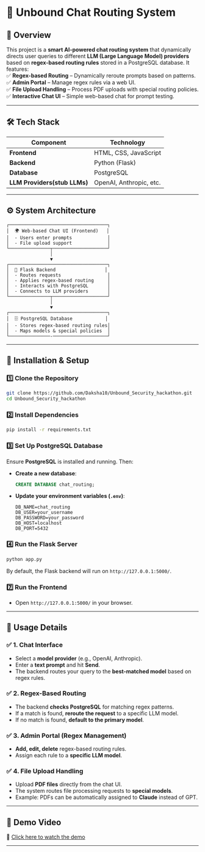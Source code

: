 # 🚀 Unbound Chat Routing System  

## 📌 Overview  
This project is a **smart AI-powered chat routing system** that dynamically directs user queries to different **LLM (Large Language Model) providers** based on **regex-based routing rules** stored in a PostgreSQL database. It features:  
✅ **Regex-based Routing** – Dynamically reroute prompts based on patterns.  
✅ **Admin Portal** – Manage regex rules via a web UI.  
✅ **File Upload Handling** – Process PDF uploads with special routing policies.  
✅ **Interactive Chat UI** – Simple web-based chat for prompt testing.  

---

## 🛠️ Tech Stack  

| Component  | Technology |
|------------|------------|
| **Frontend** | HTML, CSS, JavaScript |
| **Backend** | Python (Flask) |
| **Database** | PostgreSQL |
| **LLM Providers(stub LLMs)** | OpenAI, Anthropic, etc. |

---

## ⚙️ System Architecture  

```plaintext
┌────────────────────────────────────┐
│  🌍 Web-based Chat UI (Frontend)   │
│  - Users enter prompts             │
│  - File upload support             │
└───────────────┬────────────────────┘
                │
                ▼
┌────────────────────────────────────┐
│  🚀 Flask Backend                  │
│  - Routes requests                 │
│  - Applies regex-based routing     │
│  - Interacts with PostgreSQL       │
│  - Connects to LLM providers       │
└───────────────┬────────────────────┘
                │
                ▼
┌────────────────────────────────────┐
│  🗄️ PostgreSQL Database            │
│  - Stores regex-based routing rules│
│  - Maps models & special policies  │
└───────────────-────────────────────┘
```

---

## 🚀 Installation & Setup  

### 1️⃣ Clone the Repository  
```bash
git clone https://github.com/Daksha10/Unbound_Security_hackathon.git
cd Unbound_Security_hackathon
```

### 2️⃣ Install Dependencies  
```bash
pip install -r requirements.txt
```

### 3️⃣ Set Up PostgreSQL Database  
Ensure **PostgreSQL** is installed and running. Then:  
- **Create a new database**:  
  ```sql
  CREATE DATABASE chat_routing;
  ```
- **Update your environment variables (`.env`)**:  
  ```
  DB_NAME=chat_routing
  DB_USER=your_username
  DB_PASSWORD=your_password
  DB_HOST=localhost
  DB_PORT=5432
  ```

### 4️⃣ Run the Flask Server  
```bash
python app.py
```
By default, the Flask backend will run on `http://127.0.0.1:5000/`.

### 7️⃣ Run the Frontend  
- Open `http://127.0.0.1:5000/` in your browser.

---

## 🎯 Usage Details  

### ✅ **1. Chat Interface**  
- Select a **model provider** (e.g., OpenAI, Anthropic).  
- Enter a **text prompt** and hit **Send**.  
- The backend routes your query to the **best-matched model** based on regex rules.  

### ✅ **2. Regex-Based Routing**  
- The backend **checks PostgreSQL** for matching regex patterns.  
- If a match is found, **reroute the request** to a specific LLM model.  
- If no match is found, **default to the primary model**.

### ✅ **3. Admin Portal (Regex Management)**  
- **Add, edit, delete** regex-based routing rules.  
- Assign each rule to a **specific LLM model**.

### ✅ **4. File Upload Handling**  
- Upload **PDF files** directly from the chat UI.  
- The system routes file processing requests to **special models**.  
- Example: PDFs can be automatically assigned to **Claude** instead of GPT.

---

## 🎥 Demo Video  
📌 [Click here to watch the demo](#https://loom.com/share/folder/7c6cddf064884ccdb4f89e6d07a86f28) 

--- 
